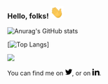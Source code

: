 ### Hello, folks! <img src="https://raw.githubusercontent.com/ketansdeshpande/ketansdeshpande/main/wave.gif" width="30px">

<!--
**ketansdeshpande/ketansdeshpande** is a ✨ _special_ ✨ repository because its `README.md` (this file) appears on your GitHub profile.

Here are some ideas to get you started:

- 🔭 I’m currently working on ...
- 🌱 I’m currently learning ...
- 👯 I’m looking to collaborate on ...
- 🤔 I’m looking for help with ...
- 💬 Ask me about ...
- 📫 How to reach me: ...
- 😄 Pronouns: ...
- ⚡ Fun fact: ...
-->

![Anurag's GitHub stats](https://github-readme-stats.vercel.app/api?username=ketansdeshpande&show_icons=true&theme=dark)

<!-- ![Anurag's GitHub stats](https://github-readme-stats.vercel.app/api/top-langs/?username=ketansdeshpande) -->
[![Top Langs](https://github-readme-stats.vercel.app/api/top-langs/?username=ketansdeshpande&hide=php)]


![](https://img.shields.io/badge/code-JavaScript-informational?style=flat&logo=Ketan&logoColor=white&color=2bbc8a)

<!-- Actual text -->

You can find me on [![LinkedIn][1.1]][1], or on [![Twitter][1.2]][2].

<!-- Icons -->

[1.1]: https://raw.githubusercontent.com/ketansdeshpande/ketansdeshpande/main/iconmonstr-twitter-1-16.png (twitter)
[1.2]: https://raw.githubusercontent.com/ketansdeshpande/ketansdeshpande/main/iconmonstr-linkedin-1-16.png (LinkedIn)

<!-- Links to your social media accounts -->

[1]: https://twitter.com/de_ketan
[2]: https://www.linkedin.com/in/ketan-d
